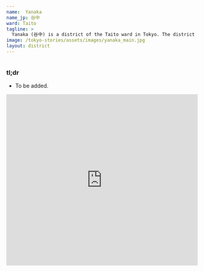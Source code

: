 ```yaml
---
name:  Yanaka
name_jp: 谷中
ward: Taito
tagline: >
  Yanaka (谷中) is a district of the Taito ward in Tokyo. The district is known for its air of nostalgia and a rustic charm. It is within walking distance of Ueno Park and despite its popular market street (Yanaka Ginza), it's a fairly quiet neighborhood. 
image: /tokyo-stories/assets/images/yanaka_main.jpg
layout: district
---
```

<!-- Section. -->
<div class="columns">
  <div class="column">
    <h3 class="title is-3">tl;dr</h3>
    <div class="content">
      <ul>
        <li>To be added.</li>
      </ul>
    </div>
  </div>
</div>
<!-- Section. -->
<div class="columns">
  <div class="column">
    <iframe width="100%" height="450" frameborder="0" style="border:0"
src="https://www.google.com/maps/embed/v1/place?q=Yanaka,+Taito+City,+Tokyo+110-0001&key=AIzaSyDx3pE_t6DwHcdC8Hdga0dTSHWNeqPA5cI" allowfullscreen></iframe>
  </div>
</div>

